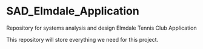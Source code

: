 # SAD_Elmdale_Application
Repository for systems analysis and design Elmdale Tennis Club Application

This repository will store everything we need for this project.
